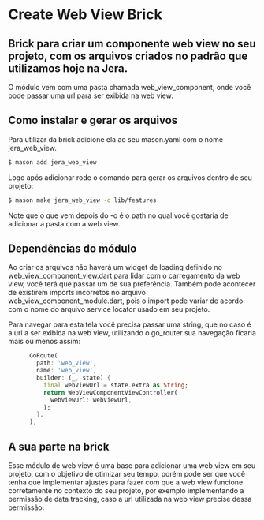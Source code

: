 # Create Web View Brick

## Brick para criar um componente web view no seu projeto, com os arquivos criados no padrão que utilizamos hoje na Jera.

O módulo vem com uma pasta chamada web_view_component, onde você pode passar uma url para ser exibida na web view.<br>

## Como instalar e gerar os arquivos

Para utilizar da brick adicione ela ao seu mason.yaml com o nome jera_web_view.

```bash
$ mason add jera_web_view
```

Logo após adicionar rode o comando para gerar os arquivos dentro de seu projeto:
```bash
$ mason make jera_web_view -o lib/features
```
Note que o que vem depois do -o é o path no qual você gostaria de adicionar a pasta com a web view.

## Dependências do módulo

Ao criar os arquivos não haverá um widget de loading definido no web_view_component_view.dart para lidar com o carregamento da web view, você terá que passar um de sua preferência. Também pode acontecer de existirem imports incorretos no arquivo web_view_component_module.dart, pois o import pode variar de acordo com o nome do arquivo service locator usado em seu projeto.

Para navegar para esta tela você precisa passar uma string, que no caso é a url a ser exibida na web view, utilizando o go_router sua navegação ficaria mais ou menos assim: 

```dart
      GoRoute(
        path: 'web_view',
        name: 'web_view',
        builder: (_, state) {
          final webViewUrl = state.extra as String;
          return WebViewComponentViewController(
            webViewUrl: webViewUrl,
          );
        },
      ),
```



## A sua parte na brick
Esse módulo de web view é uma base para adicionar uma web view em seu projeto, com o objetivo de otimizar seu tempo, porém pode ser que você tenha que implementar ajustes para fazer com que a web view funcione corretamente no contexto do seu projeto, por exemplo implementando a permissão de data tracking, caso a url utilizada na web view precise dessa permissão.
